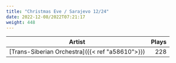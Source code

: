 ```yaml
---
title: "Christmas Eve / Sarajevo 12/24"
date: 2022-12-08/2022T07:21:17
weight: 448
---
```




 Artist | Plays 
----- | -----:
[Trans-Siberian Orchestra]({{< ref "a58610">}}) | 228
